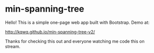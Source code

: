 # min-spanning-tree

Hello! This is a simple one-page web app built with Bootstrap. Demo at:

http://kqwq.github.io/min-spanning-tree-v2/

Thanks for checking this out and everyone watching me code this on stream.